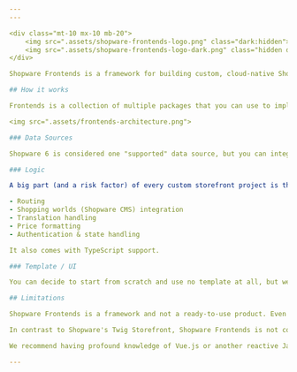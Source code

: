 ```yaml
---
---

<div class="mt-10 mx-10 mb-20">
    <img src=".assets/shopware-frontends-logo.png" class="dark:hidden">
    <img src=".assets/shopware-frontends-logo-dark.png" class="hidden dark:block">
</div>

Shopware Frontends is a framework for building custom, cloud-native Shopware Storefronts.

## How it works

Frontends is a collection of multiple packages that you can use to implement your custom storefront project.

<img src=".assets/frontends-architecture.png">

### Data Sources

Shopware 6 is considered one "supported" data source, but you can integrate any other data source you like - such as CMS or analytics. Shopware Frontends uses the Store API to connect with your Shopware 6 instance at runtime.

### Logic

A big part (and a risk factor) of every custom storefront project is the implementation of domain-specific business functionality. That's why Shopware Frontends offers various packages that take care of some heavy lifting:

- Routing
- Shopping worlds (Shopware CMS) integration
- Translation handling
- Price formatting
- Authentication & state handling

It also comes with TypeScript support.

### Template / UI

You can decide to start from scratch and use no template at all, but we recommend looking at our [Templates](./getting-started/templates.md) which are based on **Nuxt.js** and **Tailwind CSS**.

## Limitations

Shopware Frontends is a framework and not a ready-to-use product. Even it the store template looks like a proper store, it's not an off-the-shelf solution.

In contrast to Shopware's Twig Storefront, Shopware Frontends is not compatible with any apps, themes or plugins. If you want to use third party extensions, you need to ensure that they come with useful Store API endpoints and implement the frontend logic and UI yourself.

We recommend having profound knowledge of Vue.js or another reactive Javascript framework and experience with headless frontend architecture when you plan to implement a project with Shopware Frontends.

---
```


<PageRef page="../getting-started/templates" title="Getting Started" sub="Get started with Shopware Frontends" />
